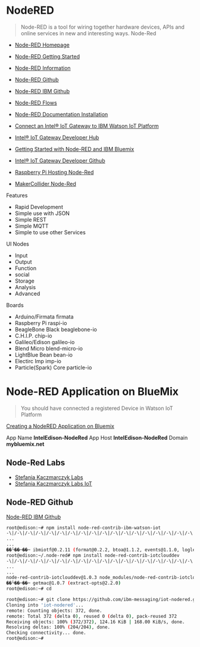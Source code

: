 # NodeRED

> Node-RED is a tool for wiring together hardware devices, APIs and online services in new and interesting ways. Node-Red

- [Node-RED Homepage](http://nodered.org/)
- [Node-RED Getting Started](http://nodered.org/docs/getting-started/)
- [Node-RED Information](https://www-304.ibm.com/connections/blogs/et/resource/node_red/Node-Red.pdf)
- [Node-RED Github](https://github.com/node-red/node-red)
- [Node-RED IBM Github](https://github.com/ibm-messaging/iot-nodered)
- [Node-RED Flows](http://flows.nodered.org/)

- [Node-RED Documentation Installation](http://nodered.org/docs/getting-started/installation.html)
- [Connect an Intel® IoT Gateway to IBM Watson IoT Platform](https://developer.ibm.com/recipes/tutorials/connect-an-intel-iot-gateway-to-iot-foundation/)
- [Intel® IoT Gateway Developer Hub](https://software.intel.com/en-us/tags/82166)
- [Getting Started with Node-RED and IBM Bluemix](https://github.com/intel-iot-devkit/Intel-IoT-Gateway/blob/master/Getting%20Started%20With%20Node-Red%20and%20Bluemix/README.MD)
- [Intel® IoT Gateway Developer Github](https://github.com/intel-iot-devkit/Intel-IoT-Gateway)
- [Raspberry Pi Hosting Node-Red](https://learn.adafruit.com/raspberry-pi-hosting-node-red/)
- [MakerCollider Node-Red](https://github.com/MakerCollider/node-red-nodes)

Features

- Rapid Development
- Simple use with JSON
- Simple REST
- Simple MQTT
- Simple to use other Services

UI Nodes

- Input
- Output
- Function
- social
- Storage
- Analysis
- Advanced

Boards

- Arduino/Firmata	firmata
- Raspberry Pi	raspi-io
- BeagleBone Black	beaglebone-io
- C.H.I.P.	chip-io
- Galileo/Edison	galileo-io
- Blend Micro	blend-micro-io
- LightBlue Bean	bean-io
- Electirc Imp	imp-io
- Particle(Spark) Core	particle-io

# Node-RED Application on BlueMix

> You should have connected a registered Device in Watson IoT Platform

[Creating a NodeRED Application on Bluemix](https://developer.ibm.com/recipes/tutorials/creating-a-nodered-application-on-bluemix/)

App Name **IntelEdison-NodeRed**
App Host **IntelEdison-NodeRed**
Domain **mybluemix.net**

## Node-Red Labs

- [Stefania Kaczmarczyk Labs](http://labs.stefdoestech.com/)
- [Stefania Kaczmarczyk Labs IoT](http://labs.stefdoestech.com/iot/)

## Node-RED Github

[Node-RED IBM Github](https://github.com/ibm-messaging/iot-nodered)

```sh
root@edison:~# npm install node-red-contrib-ibm-watson-iot
-\|/-\|/-\|/-\|/-\|/-\|/-\|/-\|/-\|/-\|/-\|/-\|/-\|/-\|/-\|/-\|/-\|/-\|/-\|/-\|/-\|/-\|/-\|/-\-\|/-\|/-\|z
...
...
��└��─��─ ibmiotf@0.2.11 (format@0.2.2, btoa@1.1.2, events@1.1.0, loglevel@1.4.0, bluebird@2.10.2, axios@)
root@edison:~/.node-red# npm install node-red-contrib-iotclouddev
-\|/-\|/-\|/-\|/-\|/-\|/-\|/-\|/-\|/-\|/-\|/-\|/-\|/-\|/-\|/-\|/-\|/-\|/-\|/-\|/-\|/-\|/-\|/-\|/-\|/-\|/-z
...
...
node-red-contrib-iotclouddev@1.0.3 node_modules/node-red-contrib-iotclouddev
��└��─��─ getmac@1.0.7 (extract-opts@2.2.0)
root@edison:~# cd
```

```sh
root@edison:~# git clone https://github.com/ibm-messaging/iot-nodered.git
Cloning into 'iot-nodered'...
remote: Counting objects: 372, done.
remote: Total 372 (delta 0), reused 0 (delta 0), pack-reused 372
Receiving objects: 100% (372/372), 124.16 KiB | 168.00 KiB/s, done.
Resolving deltas: 100% (204/204), done.
Checking connectivity... done.
root@edison:~# 
```

